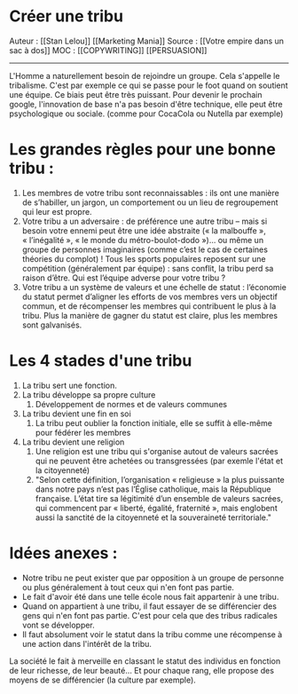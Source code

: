 # Créer une tribu
 
Auteur : [[Stan Lelou]] [[Marketing Mania]] 
Source : [[Votre empire dans un sac à dos]] 
MOC : [[COPYWRITING]] [[PERSUASION]]
***

L'Homme a naturellement besoin de rejoindre un groupe. Cela s'appelle le tribalisme. C'est par exemple ce qui se passe pour le foot quand on soutient une équipe.
Ce biais peut être très puissant. Pour devenir le prochain google, l'innovation de base n'a pas besoin d'être technique, elle peut être psychologique ou sociale. (comme pour CocaCola ou Nutella par exemple)
# Les grandes règles pour une bonne tribu :
1. Les membres de votre tribu sont reconnaissables : ils ont une manière de s’habiller, un jargon, un comportement ou un lieu de regroupement qui leur est propre.
2. Votre tribu a un adversaire : de préférence une autre tribu – mais si besoin votre ennemi peut être une idée abstraite (« la malbouffe », « l’inégalité », « le monde du métro-boulot-dodo »)… ou même un groupe de personnes imaginaires (comme c’est le cas de certaines théories du complot) ! Tous les sports populaires reposent sur une compétition (généralement par équipe) : sans conflit, la tribu perd sa raison d’être. Qui est l’équipe adverse pour votre tribu ?
3. Votre tribu a un système de valeurs et une échelle de statut : l’économie du statut permet d’aligner les efforts de vos membres vers un objectif commun, et de récompenser les membres qui contribuent le plus à la tribu. Plus la manière de gagner du statut est claire, plus les membres sont galvanisés.

# Les 4 stades d'une tribu
1. La tribu sert une fonction.
2. La tribu développe sa propre culture
	1. Développement de normes et de valeurs communes
3. La tribu devient une fin en soi
	1. La tribu peut oublier la fonction initiale, elle se suffit à elle-même pour fédérer les membres
4. La tribu devient une religion
	1. Une religion est une tribu qui s'organise autout de valeurs sacrées qui ne peuvent être achetées ou transgressées (par exemle l'état et la citoyenneté)
	2. "Selon cette définition, l’organisation « religieuse » la plus puissante dans notre pays n’est pas l’Église catholique, mais la République française. L’état tire sa légitimité d’un ensemble de valeurs sacrées, qui commencent par « liberté, égalité, fraternité », mais englobent aussi la sanctité de la citoyenneté et la souveraineté territoriale."

# Idées anexes :
* Notre tribu ne peut exister que par opposition à un groupe de personne ou plus généralement à tout ceux qui n'en font pas partie.
* Le fait d'avoir été dans une telle école nous fait appartenir à une tribu.
* Quand on appartient à une tribu, il faut essayer de se différencier des gens qui n'en font pas partie. C'est pour cela que des tribus radicales vont se développer.
* Il faut absolument voir le statut dans la tribu comme une récompense à une action dans l'intérêt de la tribu.

La société le fait à merveille en classant le statut des individus en fonction de leur richesse, de leur beauté... Et pour chaque rang, elle propose des moyens de se différencier (la culture par exemple).
